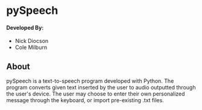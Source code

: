 # pySpeech

#### Developed By:
- Nick Diocson
- Cole Milburn

## About
pySpeech is a text-to-speech program developed with Python. The program converts given text inserted by the user to audio outputted through 
the user's device. The user may choose to enter their own personalized message through the keyboard, or import pre-existing .txt files.
